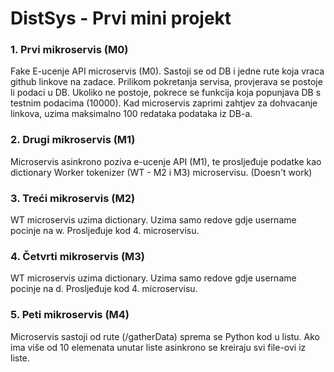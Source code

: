 # DistSys - Prvi mini projekt

### 1. Prvi mikroservis (M0)
Fake E-ucenje API microservis (M0). Sastoji se od DB i jedne rute koja vraca github linkove na zadace. Prilikom pokretanja servisa, provjerava se postoje li podaci u DB. Ukoliko ne postoje, pokrece se funkcija koja popunjava DB s testnim podacima (10000). Kad microservis zaprimi zahtjev za dohvacanje linkova, uzima maksimalno 100 redataka podataka iz DB-a.

### 2. Drugi mikroservis (M1)
Microservis asinkrono poziva e-ucenje API (M1), te prosljeđuje podatke kao dictionary Worker tokenizer (WT - M2 i M3) microservisu. (Doesn't work)

### 3. Treći mikroservis (M2)
WT microservis uzima dictionary. Uzima samo redove gdje username pocinje na w. Prosljeđuje kod 4. microservisu.

### 4. Četvrti mikroservis (M3)
WT microservis uzima dictionary. Uzima samo redove gdje username pocinje na d. Prosljeđuje kod 4. microservisu.

### 5. Peti mikroservis (M4)
Microservis sastoji od rute (/gatherData) sprema se Python kod u listu. Ako ima više od 10 elemenata unutar liste asinkrono se kreiraju svi file-ovi iz liste.
